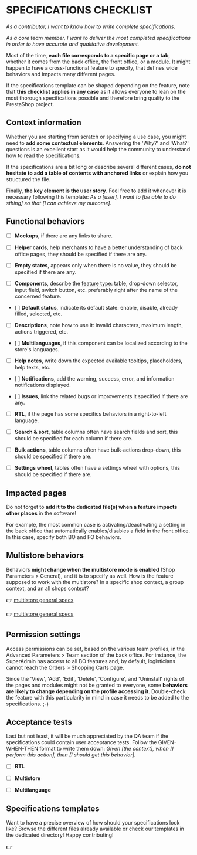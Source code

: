 # **SPECIFICATIONS CHECKLIST**


_As a contributor, I want to know how to write complete specifications._

_As a core team member, I want to deliver the most completed specifications in order to have accurate and qualitative development._

Most of the time, **each file corresponds to a specific page or a tab**, whether it comes from the back office, the front office, or a module. It might happen to have a cross-functional feature to specify, that defines wide behaviors and impacts many different pages.

If the specifications template can be shaped depending on the feature, note that **this checklist applies in any case** as it allows everyone to lean on the most thorough specifications possible and therefore bring quality to the PrestaShop project.


## Context information

Whether you are starting from scratch or specifying a use case, you might need to **add some contextual elements**. Answering the 'Why?' and 'What?' questions is an excellent start as it would help the community to understand how to read the specifications.

If the specifications are a bit long or describe several different cases, **do not hesitate to add a table of contents with anchored links** or explain how you structured the file.

Finally, **the key element is the user story**. Feel free to add it whenever it is necessary following this template: _As a [user], I want to [be able to do sthing] so that [I can achieve my outcome]._


## Functional behaviors

- [ ] **Mockups**, if there are any links to share.

- [ ] **Helper cards**, help merchants to have a better understanding of back office pages, they should be specified if there are any.

- [ ] **Empty states**, appears only when there is no value, they should be specified if there are any.

- [ ] **Components**, describe the [feature type](https://devdocs.prestashop.com/1.7/development/components/): table, drop-down selector, input field, switch button, etc. preferably right after the name of the concerned feature.

- [ ] **Default status**, indicate its default state: enable, disable, already filled, selected, etc.

- [ ] **Descriptions**, note how to use it: invalid characters, maximum length, actions triggered, etc.

- [ ] **Multilanguages**, if this component can be localized according to the store's languages.

- [ ] **Help notes**, write down the expected available tooltips, placeholders, help texts, etc.

- [ ] **Notifications**, add the warning, success, error, and information notifications displayed.

- [ ] **Issues**, link the related bugs or improvements it specified if there are any.

- [ ] **RTL**, if the page has some specifics behaviors in a right-to-left language.

- [ ] **Search & sort**, table columns often have search fields and sort, this should be specified for each column if there are.

- [ ] **Bulk actions**, table columns often have bulk-actions drop-down, this should be specified if there are.

- [ ] **Settings wheel**, tables often have a settings wheel with options, this should be specified if there are.

## Impacted pages

Do not forget to **add it to the dedicated file(s) when a feature impacts other places** in the software!

For example, the most common case is activating/deactivating a setting in the back office that automatically enables/disables a field in the front office. In this case, specify both BO and FO behaviors.


## Multistore behaviors

Behaviors **might change when the multistore mode is enabled** (Shop Parameters > General), and it is to specify as well. How is the feature supposed to work with the multistore? In a specific shop context, a group context, and an all shops context?

:point_right: [multistore general specs](./back-office/multistoregeneralspecs.md)

:point_right: [multistore general specs](./broader-topics/multistorespecialsspecs.md)


## Permission settings

Access permissions can be set, based on the various team profiles, in the Advanced Parameters > Team section of the back office. For instance, the SuperAdmin has access to all BO features and, by default, logisticians cannot reach the Orders > Shopping Carts page.

Since the 'View', 'Add', 'Edit', 'Delete', 'Configure', and 'Uninstall' rights of the pages and modules might not be granted to everyone, some **behaviors are likely to change depending on the profile accessing it**. Double-check the feature with this particularity in mind in case it needs to be added to the specifications. ;-)


## Acceptance tests

Last but not least, it will be much appreciated by the QA team if the specifications could contain user acceptance tests. Follow the GIVEN-WHEN-THEN format to write them down: _Given [the context], when [I perform this action], then [I should get this behavior]._

- [ ] **RTL**
- [ ] **Multistore**
- [ ] **Multilanguage**


## Specifications templates

Want to have a precise overview of how should your specifications look like? Browse the different files already available or check our templates in the dedicated directory! Happy contributing!

:point_right: [](./spec-templates)
